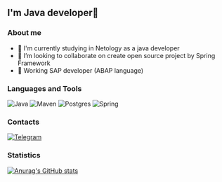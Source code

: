 ## I'm Java developer👋

### About me
- 🌱 I'm currently studying in Netology as a java developer
- 👯 I’m looking to collaborate on create open source project by Spring Framework
- 👷 Working SAP developer (ABAP language)


### Languages and Tools
![Java](https://img.shields.io/badge/-Java-black?style=for-the-badge&logo=java)
![Maven](https://img.shields.io/badge/-Maven-black?style=for-the-badge&logo=apache%20maven&logoColor=C71A36)
![Postgres](https://img.shields.io/badge/postgresql-black?style=for-the-badge&logo=postgresql)
![Spring](https://img.shields.io/badge/spring-black?style=for-the-badge&logo=spring)

### Contacts

[![Telegram](https://img.shields.io/badge/-telegram-black?style=for-the-badge&logo=telegram)](https://t.me/notnulldev)

### Statistics

[![Anurag's GitHub stats](https://github-readme-stats.vercel.app/api?username=twozeros&count_private=true&theme=radical)](https://github.com/anuraghazra/github-readme-stats)
